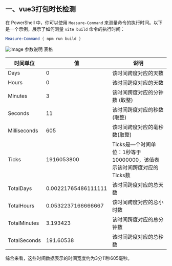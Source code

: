 ## 一、vue3打包时长检测
在 PowerShell 中，你可以使用 `Measure-Command` 来测量命令的执行时间。以下是一个示例，展示了如何测量 `vite build` 命令的执行时间：

```powershell
Measure-Command { npm run build }
```
![image](https://cdn.nlark.com/yuque/0/2025/png/2488285/1751258099441-d8a46b2e-9d67-4a38-8cdd-79c2f4945416.png?x-oss-process=image%2Fformat%2Cwebp)
参数说明 表格

| 时间单位 | 值  | 说明 |
| --- | ---- | --- |
| Days    | 0 | 该时间跨度对应的天数 |
| Hours   | 0 | 该时间跨度对应的天数 |
| Minutes  |  3  |该时间跨度对应的分钟数 (取整)
| Seconds   | 11  |该时间跨度对应的秒数 (取整)
| Milliseconds  | 605  |该时间跨度对应的毫秒数(取整)
| Ticks        | 1916053800  |Ticks是—个时间单位：1秒等于10000000，该值表示该时间跨度对应的Ticks数
| TotalDays  | 0.00221765486111111  |该时间跨度对应的总天数
| TotalHours | 0.0532237166666667  | 该时间跨度对应的总小时数
| TotalMinutes | 3.193423  | 该时间跨度对应的总分钟数
| TotalSeconds  | 191.60538  | 该时间跨度对应的总秒数
综合来看，这些时间数据表示的时间宽度约为3分11秒605毫秒。